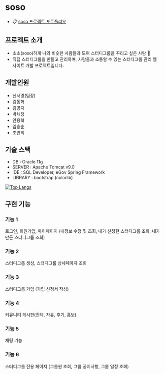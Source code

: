 # soso
+ :clipboard: [soso 프로젝트 포트폴리오](https://drive.google.com/file/d/1NxBLgQ6gKxLWliWhCaOlxdixh80BNVCn/view?usp=sharing)

## 프로젝트 소개
+ 소소(soso)하게 나와 비슷한 사람들과 모여 스터디그룹을 꾸리고 싶은 사람 :wave:
+ 직접 스터디그룹을 만들고 관리하며, 사람들과 소통할 수 있는 스터디그룹 관리 웹사이트 개발 프로젝트입니다.

## 개발인원
+ 신서영(팀장)
+ 김동혁 
+ 김영지
+ 박채정
+ 안용혁
+ 임승순
+ 조연희

## 기술 스택
+ DB : Oracle 11g
+ SERVER : Apache Tomcat v9.0
+ IDE : SQL Developer, eGov Spring Framework
+ LIBRARY : bootstrap (colorlib)


[![Top Langs](https://github-readme-stats.vercel.app/api/top-langs/?username=ssy2253)](https://github.com/ssy2253/soso/github-readme-stats)

## 구현 기능
### 기능 1

로그인, 회원가입, 마이페이지 (내정보 수정 및 조회, 내가 신청한 스터디그룹 조회, 내가 만든 스터디그룹 조회)
### 기능 2

스터디그룹 생성, 스터디그룹 상세페이지 조회
### 기능 3

스터디그룹 가입 (가입 신청서 작성)
### 기능 4

커뮤니티 게시판(전체, 자유, 후기, 홍보)
### 기능 5

채팅 기능
### 기능 6

스터디그룹 전용 페이지 (그룹원 조회, 그룹 공지사항, 그룹 일정 조회)
